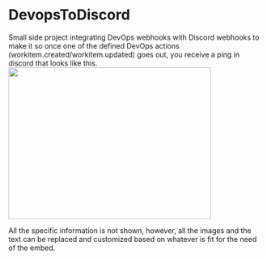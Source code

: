 # DevopsToDiscord
Small side project integrating DevOps webhooks with Discord webhooks to make it so once one of the defined DevOps actions (workitem.created/workitem.updated) goes out, you receive a ping in 
discord that looks like this. 
<img src="https://github.com/ZionRog/DevopsToDiscord/assets/33537688/26ba000e-8faf-4ecd-a497-4f01d4fa914b" width="400" height="300">

All the specific information is not shown, however, all the images and the text can be replaced and customized based on whatever is fit for the need of the embed. 

